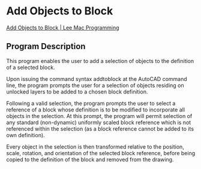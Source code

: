 # Add Objects to Block

[Add Objects to Block | Lee Mac Programming](http://www.lee-mac.com/addobjectstoblock.html)

## Program Description

This program enables the user to add a selection of objects to the definition of a selected block.

Upon issuing the command syntax addtoblock at the AutoCAD command line, the program prompts the user for a selection of objects residing on unlocked layers to be added to a chosen block definition.

Following a valid selection, the program prompts the user to select a reference of a block whose definition is to be modified to incorporate all objects in the selection. At this prompt, the program will permit selection of any standard (non-dynamic) uniformly scaled block reference which is not referenced within the selection (as a block reference cannot be added to its own definition).

Every object in the selection is then transformed relative to the position, scale, rotation, and orientation of the selected block reference, before being copied to the definition of the block and removed from the drawing.

